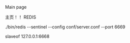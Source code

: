 

Main page

主页！！
REDIS

 ./bin/redis --sentinel --config conf/server.conf --port 6669

 slaveof 127.0.0.1:6668
